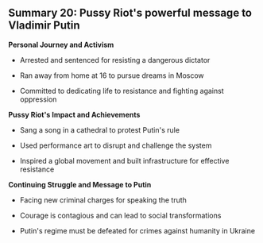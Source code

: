 ## Summary 20: Pussy Riot's powerful message to Vladimir Putin

**Personal Journey and Activism**

- Arrested and sentenced for resisting a dangerous dictator
- Ran away from home at 16 to pursue dreams in Moscow
- Committed to dedicating life to resistance and fighting against oppression

**Pussy Riot's Impact and Achievements**

- Sang a song in a cathedral to protest Putin's rule
- Used performance art to disrupt and challenge the system
- Inspired a global movement and built infrastructure for effective resistance

**Continuing Struggle and Message to Putin**

- Facing new criminal charges for speaking the truth
- Courage is contagious and can lead to social transformations
- Putin's regime must be defeated for crimes against humanity in Ukraine
